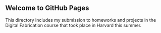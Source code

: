 ## Welcome to GitHub Pages

This directory includes my submission to homeworks and projects in the Digital Fabrication course that took place in Harvard this summer.
